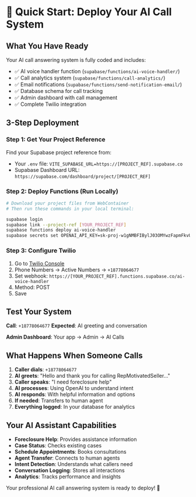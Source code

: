 # 🚀 Quick Start: Deploy Your AI Call System

## What You Have Ready

Your AI call answering system is fully coded and includes:
- ✅ AI voice handler function (`supabase/functions/ai-voice-handler/`)
- ✅ Call analytics system (`supabase/functions/call-analytics/`)
- ✅ Email notifications (`supabase/functions/send-notification-email/`)
- ✅ Database schema for call tracking
- ✅ Admin dashboard with call management
- ✅ Complete Twilio integration

## 3-Step Deployment

### Step 1: Get Your Project Reference
Find your Supabase project reference from:
- Your `.env` file: `VITE_SUPABASE_URL=https://[PROJECT_REF].supabase.co`
- Supabase Dashboard URL: `https://supabase.com/dashboard/project/[PROJECT_REF]`

### Step 2: Deploy Functions (Run Locally)
```bash
# Download your project files from WebContainer
# Then run these commands in your local terminal:

supabase login
supabase link --project-ref [YOUR_PROJECT_REF]
supabase functions deploy ai-voice-handler
supabase secrets set OPENAI_API_KEY=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
```

### Step 3: Configure Twilio
1. Go to [Twilio Console](https://console.twilio.com)
2. Phone Numbers → Active Numbers → `+18778064677`
3. Set webhook: `https://[YOUR_PROJECT_REF].functions.supabase.co/ai-voice-handler`
4. Method: POST
5. Save

## Test Your System

**Call**: `+18778064677`
**Expected**: AI greeting and conversation

**Admin Dashboard**: Your app → Admin → AI Calls

## What Happens When Someone Calls

1. **Caller dials**: `+18778064677`
2. **AI greets**: "Hello and thank you for calling RepMotivatedSeller..."
3. **Caller speaks**: "I need foreclosure help"
4. **AI processes**: Using OpenAI to understand intent
5. **AI responds**: With helpful information and options
6. **If needed**: Transfers to human agent
7. **Everything logged**: In your database for analytics

## Your AI Assistant Capabilities

- **Foreclosure Help**: Provides assistance information
- **Case Status**: Checks existing cases
- **Schedule Appointments**: Books consultations
- **Agent Transfer**: Connects to human agents
- **Intent Detection**: Understands what callers need
- **Conversation Logging**: Stores all interactions
- **Analytics**: Tracks performance and insights

Your professional AI call answering system is ready to deploy! 🎉